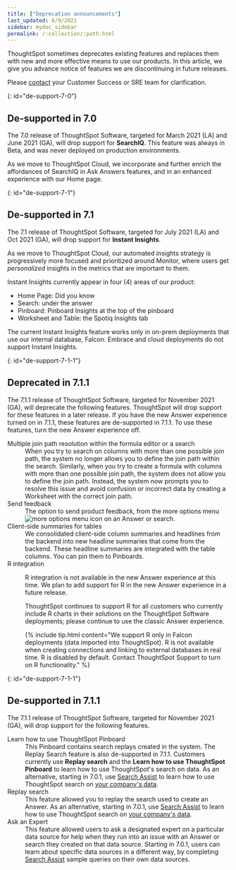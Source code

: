 ```yaml
---
title: ["Deprecation announcements"]
last_updated: 6/9/2021
sidebar: mydoc_sidebar
permalink: /:collection/:path.html
---
```


ThoughtSpot sometimes deprecates existing features and replaces them with new and more effective means to use our products.  In this article, we give you advance notice of features we are discontinuing in future releases.

Please [contact](https://community.thoughtspot.com/customers/s/contactsupport) your Customer Success or SRE team for clarification.

{: id="de-support-7-0"}
## De-supported in 7.0

The 7.0 release of ThoughtSpot Software, targeted for March 2021 (LA) and June 2021 (GA), will drop support for  **SearchIQ**. This feature was always in Beta, and was never deployed on production environments.

As we move to ThoughtSpot Cloud, we incorporate and further enrich the affordances of SearchIQ in Ask Answers features, and in an enhanced experience with our Home page.

{: id="de-support-7-1"}
## De-supported in 7.1

The 7.1 release of ThoughtSpot Software, targeted for July 2021 (LA) and Oct 2021 (GA), will drop support for  **Instant Insights**.

As we move to ThoughtSpot Cloud, our automated insights strategy is progressively more focused and prioritized around Monitor, where users get _personalized_ insights in the metrics that are important to them.

Instant Insights currently appear in four (4) areas of our product:

- Home Page: Did you know
- Search: under the answer
- Pinboard: Pinboard Insights at the top of the pinboard
- Worksheet and Table: the Spotiq Insights tab

The current Instant Insights feature works only in on-prem deployments that use our internal database, Falcon. Embrace and cloud deployments do not support Instant Insights.  

{: id="de-support-7-1-1"}
## Deprecated in 7.1.1
The 7.1.1 release of ThoughtSpot Software, targeted for November 2021 (GA), will deprecate the following features. ThoughtSpot will drop support for these features in a later release. If you have the new Answer experience turned on in 7.1.1, these features are de-supported in 7.1.1. To use these features, turn the new Answer experience off.

<dl>
<dlentry><dt>Multiple join path resolution within the formula editor or a search</dt>
<dd>When you try to search on columns with more than one possible join path, the system no longer allows you to define the join path within the search. Similarly, when you try to create a formula with columns with more than one possible join path, the system does not allow you to define the join path. Instead, the system now prompts you to resolve this issue and avoid confusion or incorrect data by creating a Worksheet with the correct join path.</dd></dlentry>
<dlentry><dt>Send feedback</dt>
<dd>The option to send product feedback, from the more options menu <img src="{{ site.baseurl }}/images/icon-more-10px.png" alt="more options menu icon" class="inline"/> on an Answer or search.</dd></dlentry>
<dlentry><dt>Client-side summaries for tables</dt>
<dd>We consolidated client-side column summaries and headlines from the backend into new headline summaries that come from the backend. These headline summaries are integrated with the table columns. You can pin them to Pinboards.</dd></dlentry>
<dlentry><dt>R integration</dt>
<dd><p>R integration is not available in the new Answer experience at this time. We plan to add support for R in the new Answer experience in a future release.</p>
<p>ThoughtSpot continues to support R for all customers who currently include R charts in their solutions on the ThoughtSpot Software deployments; please continue to use the classic Answer experience.</p>
{% include tip.html content="We support R only in Falcon deployments (data imported into ThoughtSpot). R is not available when creating connections and linking to external databases in real time. R is disabled by default. Contact ThoughtSpot Support to turn on R functionality." %}</dd></dlentry>
</dl>

{: id="de-support-7-1-1"}
## De-supported in 7.1.1
The 7.1.1 release of ThoughtSpot Software, targeted for November 2021 (GA), will drop support for the following features.

<dl><dlentry><dt>Learn how to use ThoughtSpot Pinboard</dt>
<dd>This Pinboard contains search replays created in the system. The Replay Search feature is also de-supported in 7.1.1. Customers currently use <strong>Replay search</strong> and the <strong>Learn how to use ThoughtSpot Pinboard</strong> to learn how to use ThoughtSpot's search on data. As an alternative, starting in 7.0.1, use <a href="https://docs.thoughtspot.com/7.0/end-user/onboarding/search-assist.html">Search Assist</a> to learn how to use ThoughtSpot search on <a href="https://docs.thoughtspot.com/7.0/admin/worksheets/search-assist-coach.html">your company's data</a>.</dd></dlentry>
<dlentry><dt>Replay search</dt>
<dd>This feature allowed you to replay the search used to create an Answer. As an alternative, starting in 7.0.1, use <a href="https://docs.thoughtspot.com/7.0/end-user/onboarding/search-assist.html">Search Assist</a> to learn how to use ThoughtSpot search on <a href="https://docs.thoughtspot.com/7.0/admin/worksheets/search-assist-coach.html">your company's data</a>.</dd></dlentry>
<dlentry><dt>Ask an Expert</dt>
<dd>This feature allowed users to ask a designated expert on a particular data source for help when they run into an issue with an Answer or search they created on that data source. Starting in 7.0.1, users can learn about specific data sources in a different way, by completing <a href="https://docs.thoughtspot.com/7.0/end-user/onboarding/search-assist.html">Search Assist</a> sample queries on their own data sources.</dd></dlentry>
</dl>
